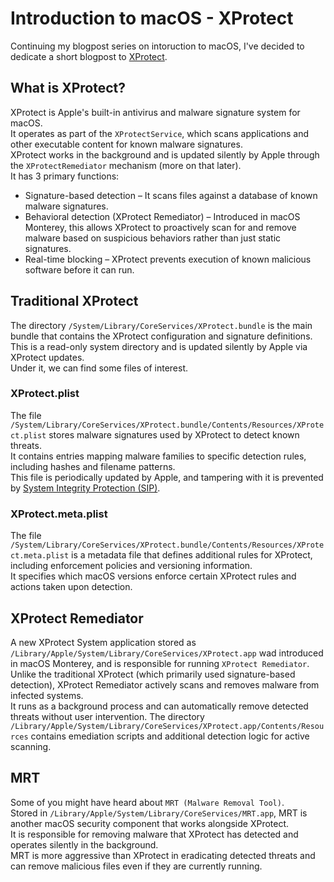 # Introduction to macOS - XProtect
Continuing my blogpost series on intoruction to macOS, I've decided to dedicate a short blogpost to [XProtect](https://support.apple.com/guide/security/protecting-against-malware-sec469d47bd8/web).

## What is XProtect?
XProtect is Apple's built-in antivirus and malware signature system for macOS.  
It operates as part of the `XProtectService`, which scans applications and other executable content for known malware signatures.  
XProtect works in the background and is updated silently by Apple through the `XProtectRemediator` mechanism (more on that later).  
It has 3 primary functions:
- Signature-based detection – It scans files against a database of known malware signatures.
- Behavioral detection (XProtect Remediator) – Introduced in macOS Monterey, this allows XProtect to proactively scan for and remove malware based on suspicious behaviors rather than just static signatures.
- Real-time blocking – XProtect prevents execution of known malicious software before it can run.

## Traditional XProtect
The directory `/System/Library/CoreServices/XProtect.bundle` is the main bundle that contains the XProtect configuration and signature definitions.  
This is a read-only system directory and is updated silently by Apple via XProtect updates.  
Under it, we can find some files of interest.

### XProtect.plist
The file `/System/Library/CoreServices/XProtect.bundle/Contents/Resources/XProtect.plist` stores malware signatures used by XProtect to detect known threats.  
It contains entries mapping malware families to specific detection rules, including hashes and filename patterns.  
This file is periodically updated by Apple, and tampering with it is prevented by [System Integrity Protection (SIP)](https://github.com/yo-yo-yo-jbo/macos_sip/).

### XProtect.meta.plist
The file `/System/Library/CoreServices/XProtect.bundle/Contents/Resources/XProtect.meta.plist` is a metadata file that defines additional rules for XProtect, including enforcement policies and versioning information.  
It specifies which macOS versions enforce certain XProtect rules and actions taken upon detection.

## XProtect Remediator
A new XProtect System application stored as `/Library/Apple/System/Library/CoreServices/XProtect.app` wad introduced in macOS Monterey, and is responsible for running `XProtect Remediator`.  
Unlike the traditional XProtect (which primarily used signature-based detection), XProtect Remediator actively scans and removes malware from infected systems.  
It runs as a background process and can automatically remove detected threats without user intervention.
The directory `/Library/Apple/System/Library/CoreServices/XProtect.app/Contents/Resources` contains emediation scripts and additional detection logic for active scanning.

## MRT
Some of you might have heard about `MRT (Malware Removal Tool)`.  
Stored in `/Library/Apple/System/Library/CoreServices/MRT.app`, MRT is another macOS security component that works alongside XProtect.  
It is responsible for removing malware that XProtect has detected and operates silently in the background.  
MRT is more aggressive than XProtect in eradicating detected threats and can remove malicious files even if they are currently running.
